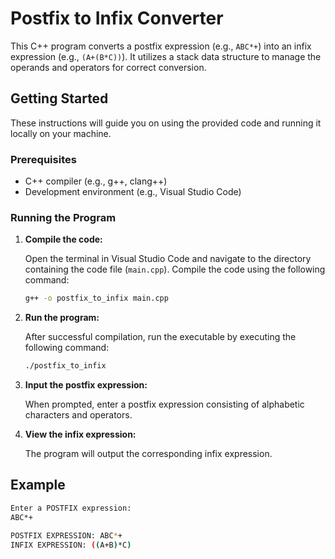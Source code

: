 # Postfix to Infix Converter

This C++ program converts a postfix expression (e.g., `ABC*+`) into an infix expression (e.g., `(A+(B*C))`). It utilizes a stack data structure to manage the operands and operators for correct conversion.

## Getting Started

These instructions will guide you on using the provided code and running it locally on your machine.

### Prerequisites

- C++ compiler (e.g., g++, clang++)
- Development environment (e.g., Visual Studio Code)

### Running the Program

1. **Compile the code:**

    Open the terminal in Visual Studio Code and navigate to the directory containing the code file (`main.cpp`). Compile the code using the following command:

    ```sh
    g++ -o postfix_to_infix main.cpp
    ```

2. **Run the program:**

    After successful compilation, run the executable by executing the following command:

    ```sh
    ./postfix_to_infix
    ```

3. **Input the postfix expression:**

    When prompted, enter a postfix expression consisting of alphabetic characters and operators.

4. **View the infix expression:**

    The program will output the corresponding infix expression.

## Example

```sh
Enter a POSTFIX expression:
ABC*+

POSTFIX EXPRESSION: ABC*+
INFIX EXPRESSION: ((A+B)*C)
